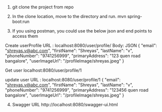 1. git clone the project from repo
2. In the clone location, move to the directory and run. 
mvn spring-boot:run

3. If you using postman, you could use the below json and end points to access them 

Create userProfile
URL : localhost:8080/user/profile/
Body: JSON
{
  "email": "shreyas.v@abc.com",
  "firstName": "Shreyas",
  "lastName": "v",
  "phoneNumber": "9741256999",
  "primaryAddress": "123 quen road bangalore",
  "userImageUrl": "/profileImage/shreyas.jpeg"
}


Get user
localhost:8080/user/profile/1

update user
URL : localhost:8080/user/profile/1
{
  "email": "shreyas.v@abc.com",
  "firstName": "Shreyas",
  "lastName": "v",
  "phoneNumber": "9741256999",
  "primaryAddress": "123456 quen road bangalore",
  "userImageUrl": "/profileImage/shreyas.jpeg"
}

4. Swagger URL 
http://localhost:8080/swagger-ui.html

